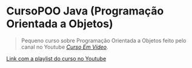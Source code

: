 # CursoPOO Java (Programação Orientada a Objetos)
> Pequeno curso sobre Programação Orientada a Objetos feito pelo canal no Youtube [*Curso Em Vídeo*](https://www.youtube.com/playlist?list=PLHz_AreHm4dkqe2aR0tQK74m8SFe-aGsY).

[Link com a playlist do curso no Youtube](https://www.youtube.com/playlist?list=PLHz_AreHm4dkqe2aR0tQK74m8SFe-aGsY)

